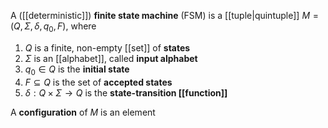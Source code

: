 
A ([[deterministic]]) **finite state machine** (FSM) is a [[tuple|quintuple]] $M =(Q, \Sigma, \delta, q_{0}, F)$, where 

1. $Q$ is a finite, non-empty [[set]] of **states**
2. $\Sigma$ is an [[alphabet]], called **input alphabet**
3. $q_{0}\in Q$ is the **initial state**
4. $F\subseteq Q$ is the set of **accepted states**
5. $\delta:Q \times\Sigma \to Q$ is the **state-transition [[function]]**

A **configuration** of $M$ is an element
